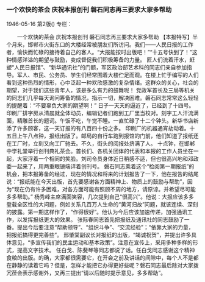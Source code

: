 ### 一个欢快的茶会  庆祝本报创刊  磐石同志再三要求大家多帮助

1946-05-16
第2版()
专栏：

　　一个欢快的茶会
    庆祝本报创刊
    磐石同志再三要求大家多帮助
    【本报特写】半个月来，邯郸市火街东口的大楼经常被朋友们所访问。我们——人民日报的工作者，愉快而忙碌的接待着自己的客人。“大报能按时出版吧！”“十五号快到了！”这种情感洋溢的期望与鼓励，变成督促我们积极筹备的力量。
    匠人们流着汗水，赶塑“人民日报馆”、“新华通讯社”的门额，军区政治部艺术科的同志们亲自参加指导。军人、市民、公务员、学生们经常围着大楼伫足而观。在楼上忙于编写的人们看到这种热烈的情形，心中泛起一种欢欣感激的复杂情绪。这群众的关心，社会的期望，对于我们这些青年人，该是多么有力的鼓舞呢！
    党政军首长及三局等机关的同志们几乎每天询问筹备的情况，指示一切，解决困难。磐石同志常常这么轻轻的提醒着：“不要辜负大家的期望啊！”
    日子一天天的逼近了，已经到了十四号。印刷厂排字房从清晨就全体动员，编辑记者们跑到工厂里当校对。刻字工人汗流满面，精雕首长的题词。午饭不吃，午觉不睡。一直忙碌了十二个钟头。新华书店新添了许多顾客，这一天订报的有八百四十份之多。
    印刷厂的机器通宵劫动着。十五日上午八点钟，报纸出版了。邮局的自行车跑到报馆的门前，他们知道了报纸还在工厂时，立刻又向工厂驰去。不久，街头的阅报处挤满了人。
    十点钟，在邯郸中学礼堂举行创刊典礼茶会。首长们、各机关团体的代表和本报的工作人员坐在一起，大家浮着一个相同的笑脸。刘司令员身体近日稍感不适，但也很高兴地和邓政委一起来了，用两重眼镜端详着创刊号。
    磐石同志乘着这个“检阅第一期报纸”的机会，把本报筹备的经过，现在的情况和将来的计划报告了一下，他在报告的结尾说：“报纸能在今天出版，首先要感谢各方面精神上、物质上的鼓励与帮助”，因为“现在仍有许多困难，对各方面可能有照顾不周的地方，请原谅。并希望尽可能多多帮助。”
    杨秀峰主席满面笑容，几次提到自己“很高兴”。他说：大报应该多多登载全区性的大问题，例如关系几百万人生命的“黄河归故”问题，就该连续、深刻的披露。第一期这样作了，“作得很好”。他认为今后应该加速传递，加强通讯工作，以发挥报纸更大的效果。
    张际春同志首先把报纸及通讯社的同志鼓励了一番。提出今后要注意“帮助领导”、“组织斗争”、“交流经验”；“依靠大家的力量，把报纸搞得更完善些”。
    邢肇棠副议长对报纸的出版，“竭诚祝贺”，并提出许多具体意见，“多宣传我们的民主运动和基本政策”。注意在宣传上，采用多种多样的形式，提高文字技术。
    任白戈、陈斐琴等同志都说了话。任白戈同志感谢这个精神食粮的出版。的确，大家都很需要它，在开会之前及讲话的间隙中，每个人不是都在静静的读着它吗？但是，怎样才能把它办得更好些呢？磐石同志最后除对大家拨冗莅会表示感谢外，又再三提出“请以后随时提示意见，多多帮助”。
